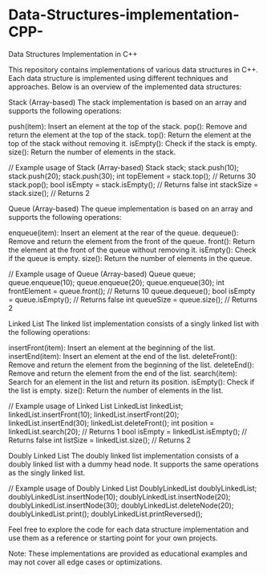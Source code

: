 # Data-Structures-implementation-CPP-

Data Structures Implementation in C++

This repository contains implementations of various data structures in C++. Each data structure is implemented using different techniques and approaches. Below is an overview of the implemented data structures:

Stack (Array-based)
The stack implementation is based on an array and supports the following operations:

push(item): Insert an element at the top of the stack.
pop(): Remove and return the element at the top of the stack.
top(): Return the element at the top of the stack without removing it.
isEmpty(): Check if the stack is empty.
size(): Return the number of elements in the stack.

// Example usage of Stack (Array-based)
Stack<int> stack;
stack.push(10);
stack.push(20);
stack.push(30);
int topElement = stack.top(); // Returns 30
stack.pop();
bool isEmpty = stack.isEmpty(); // Returns false
int stackSize = stack.size(); // Returns 2

Queue (Array-based)
The queue implementation is based on an array and supports the following operations:

enqueue(item): Insert an element at the rear of the queue.
dequeue(): Remove and return the element from the front of the queue.
front(): Return the element at the front of the queue without removing it.
isEmpty(): Check if the queue is empty.
size(): Return the number of elements in the queue.

// Example usage of Queue (Array-based)
Queue<int> queue;
queue.enqueue(10);
queue.enqueue(20);
queue.enqueue(30);
int frontElement = queue.front(); // Returns 10
queue.dequeue();
bool isEmpty = queue.isEmpty(); // Returns false
int queueSize = queue.size(); // Returns 2
  
Linked List
The linked list implementation consists of a singly linked list with the following operations:

insertFront(item): Insert an element at the beginning of the list.
insertEnd(item): Insert an element at the end of the list.
deleteFront(): Remove and return the element from the beginning of the list.
deleteEnd(): Remove and return the element from the end of the list.
search(item): Search for an element in the list and return its position.
isEmpty(): Check if the list is empty.
size(): Return the number of elements in the list.

// Example usage of Linked List
LinkedList<int> linkedList;
linkedList.insertFront(10);
linkedList.insertFront(20);
linkedList.insertEnd(30);
linkedList.deleteFront();
int position = linkedList.search(20); // Returns 1
bool isEmpty = linkedList.isEmpty(); // Returns false
int listSize = linkedList.size(); // Returns 2
  
  
Doubly Linked List
The doubly linked list implementation consists of a doubly linked list with a dummy head node. It supports the same operations as the singly linked list.

// Example usage of Doubly Linked List
DoublyLinkedList<int> doublyLinkedList;
doublyLinkedList.insertNode(10);
doublyLinkedList.insertNode(20);
doublyLinkedList.insertNode(30);
doublyLinkedList.deleteNode(20);
doublyLinkedList.print();
doublyLinkedList.printReversed();
  
Feel free to explore the code for each data structure implementation and use them as a reference or starting point for your own projects.

Note: These implementations are provided as educational examples and may not cover all edge cases or optimizations.






